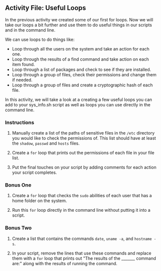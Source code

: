 ## Activity File: Useful Loops

In the previous activity we created some of our first for loops. Now we will take our loops a bit further and use them to do useful things in our scripts and in the command line.

We can use loops to do things like:

- Loop through all the users on the system and take an action for each one.
- Loop through the results of a find command and take action on each item found.
- Loop through a list of packages and check to see if they are installed.
- Loop through a group of files, check their permissions and change them if needed.
- Loop through a group of files and create a cryptographic hash of each file.

In this activity, we will take a look at a creating a few useful loops you can add to your sys_info.sh script as well as loops you can use directly in the command line.

### Instructions

1. Manually create a list of the paths of sensitive files in the `/etc` directory you would like to check the permissions of. This list should have at least the `shadow`, `passwd` and `hosts` files.

2. Create a `for` loop that prints out the permissions of each file in your file list.

3. Put the final touches on your script by adding comments for each action your script completes.

### Bonus One

1. Create a `for` loop that checks the `sudo` abilities of each user that has a home folder on the system.

2. Run this `for` loop directly in the command line without putting it into a script.

### Bonus Two

1. Create a list that contains the commands `date`,  `uname -a`, and `hostname -s`.

2. In your script, remove the lines that use these commands and replace them with a `for` loop that prints out "The results of the _______ command are:" along with the results of running the command.
